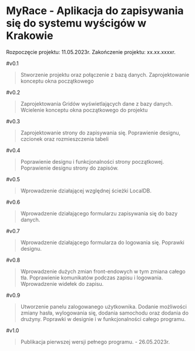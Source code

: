 # MyRace - Aplikacja do zapisywania się do systemu wyścigów w Krakowie

Rozpoczęcie projektu: 11.05.2023r.
Zakończenie projektu: xx.xx.xxxxr.

#v0.1
>Stworzenie projektu oraz połączenie z bazą danych. Zaprojektowanie konceptu okna początkowego

#v0.2
>Zaprojektowania Gridów wyświetlających dane z bazy danych. Wcielenie konceptu okna początkowego do projektu

#v0.3
>Zaprojektowanie strony do zapisywania się. Poprawienie designu, czcionek oraz rozmieszczenia tabeli

#v0.4
>Poprawienie designu i funkcjonalności strony początkowej. Poprawienie designu strony do zapisów.

#v0.5
>Wprowadzenie działającej względnej ścieżki LocalDB.

#v0.6
>Wprowadzenie działającego formularzu zapisywania się do bazy danych.

#v0.7
>Wprowadzenie działającego formularza do logowania się. Poprawki designu.

#v0.8
>Wprowadzenie dużych zmian front-endowych w tym zmiana całego tła. Poprawienie komunikatów podczas zapisu i logowania. Wprowadzenie widełek do zapisu.

#v0.9
>Utworzenie panelu zalogowanego użytkownika. Dodanie możliwości zmiany hasła, wylogowania się, dodania samochodu oraz dodania do drużyny. Poprawki w designie i w funkcjonalności całego programu. 

#v1.0
> Publikacja pierwszej wersji pełnego programu. - 26.05.2023r.